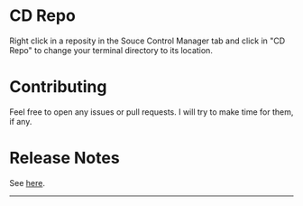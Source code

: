 # CD Repo

Right click in a reposity in the Souce Control Manager tab and click in "CD Repo" to change your terminal directory to its location.

# Contributing

Feel free to open any issues or pull requests. I will try to make time for them, if any.

# Release Notes

See [here](CHANGELOG.md).

-----------------------------------------------------------------------------------------------------------

